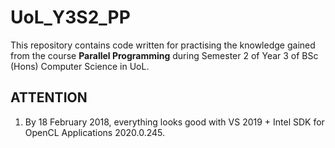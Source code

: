 # UoL_Y3S2_PP

This repository contains code written for practising the knowledge gained from the course **Parallel Programming** during Semester 2 of Year 3 of BSc (Hons) Computer Science in UoL.

## ATTENTION

1. By 18 February 2018, everything looks good with VS 2019 + Intel SDK for OpenCL Applications 2020.0.245.